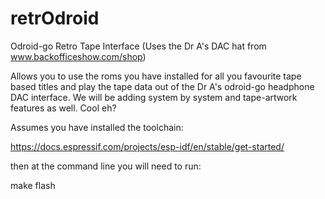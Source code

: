 # retrOdroid
Odroid-go Retro Tape Interface (Uses the Dr A's DAC hat from www.backofficeshow.com/shop)

Allows you to use the roms you have installed for all you favourite tape based titles and play the tape data out of the Dr A's odroid-go headphone DAC interface. We will be adding system by system and tape-artwork features as well. Cool eh?

Assumes you have installed the toolchain:

https://docs.espressif.com/projects/esp-idf/en/stable/get-started/

then at the command line you will need to run:

make flash
